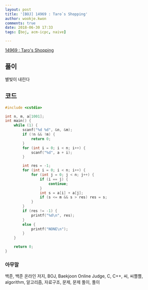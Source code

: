 ```yaml
---
layout: post
title: '[BOJ] 14969 : Taro`s Shopping'
author: wookje.kwon
comments: true
date: 2018-06-30 17:33
tags: [boj, acm-icpc, naive]

---
```


[14969 : Taro's Shopping](https://www.acmicpc.net/problem/14969)  

## 풀이

별빛이 내린다

## 코드

```cpp
#include <cstdio>

int n, m, a[1001];
int main() {
    while (1) {
        scanf("%d %d", &n, &m);
        if (!n && !m) {
            return 0;
        }
        for (int i = 0; i < n; i++) {
            scanf("%d", a + i);
        }

        int res = -1;
        for (int i = 0; i < n; i++) {
            for (int j = 0; j < n; j++) {
                if (i == j) {
                    continue;
                }
                int s = a[i] + a[j];
                if (s <= m && s > res) res = s;
            }
        }
        if (res != -1) {
            printf("%d\n", res);
        }
        else {
            printf("NONE\n");
        }
    }

    return 0;
}
```

### 아무말  
백준, 백준 온라인 저지, BOJ, Baekjoon Online Judge, C, C++, 씨, 씨쁠쁠, algorithm, 알고리즘, 자료구조, 문제, 문제 풀이, 풀이
